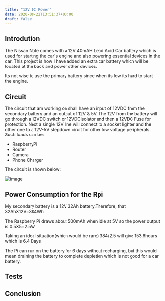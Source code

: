 ```yaml
---
title: "12V DC Power"
date: 2020-09-22T13:51:37+03:00
draft: false
---
```


## Introdution
The Nissan Note comes with a 12V 40mAH Lead Acid Car battery which is used
for starting the car's engine and also powering essential devices in the
car. This project is how I have added an extra car battery which will be
located at the back and power other devices.

Its not wise to use the primary battery since when its low its hard to start
the engine.

## Circuit

The circuit that am working on shall have an input of 12VDC from the secondary
battery and an output of 12V & 5V. The 12V from the battery will go through a
12VDC switch or 12VDCisolator and then a 12VDC Fuse for protection. Next a single
12V line will connect to a socket lighter and the other one to a 12V-5V stepdown
ciruit for other low voltage peripherals. Such loads can be:

* RaspberryPi
* Router
* Camera
* Phone Charger

The circuit is shown below:

![image](/images/schematic.png)

## Power Consumption for the Rpi

My secondary battery is a 12V 32Ah battery.Therefore, that 32AhX12V=384Wh

The Raspberry Pi draws about 500mAh when idle at 5V so the power output is 0.5X5=2.5W

Taking an ideal situation(which would be rare) 384/2.5 will give 153.6hours which is 6.4 Days

The Pi can run on the battery for 6 days without recharging, but this would mean draining the 
battery to complete depletion which is not good for a car battery.
## Tests

## Conclusion
